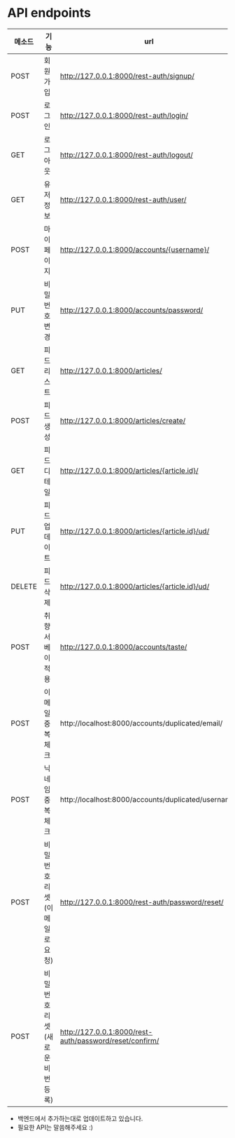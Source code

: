 # API endpoints

| 메소드 | 기능                         | url                                                     | 동작 |
| ------ | ---------------------------- | ------------------------------------------------------- | ---- |
| POST   | 회원가입                     | http://127.0.0.1:8000/rest-auth/signup/                 | O    |
| POST   | 로그인                       | http://127.0.0.1:8000/rest-auth/login/                  | O    |
| GET    | 로그아웃                     | http://127.0.0.1:8000/rest-auth/logout/                 | O    |
| GET    | 유저정보                     | http://127.0.0.1:8000/rest-auth/user/                   | O    |
| POST   | 마이페이지                   | http://127.0.0.1:8000/accounts/{username}/              | O    |
| PUT    | 비밀번호변경                 | http://127.0.0.1:8000/accounts/password/                | O    |
| GET    | 피드 리스트                  | http://127.0.0.1:8000/articles/                         | O    |
| POST   | 피드 생성                    | http://127.0.0.1:8000/articles/create/                  | O    |
| GET    | 피드 디테일                  | http://127.0.0.1:8000/articles/{article.id}/            | O    |
| PUT    | 피드 업데이트                | http://127.0.0.1:8000/articles/{article.id}/ud/         | O    |
| DELETE | 피드 삭제                    | http://127.0.0.1:8000/articles/{article.id}/ud/         | O    |
| POST   | 취향 서베이 적용             | http://127.0.0.1:8000/accounts/taste/                   | O    |
| POST   | 이메일 중복체크              | http://localhost:8000/accounts/duplicated/email/        | O    |
| POST   | 닉네임 중복체크              | http://localhost:8000/accounts/duplicated/username/     | O    |
| POST   | 비밀번호리셋(이메일로요청)   | http://127.0.0.1:8000/rest-auth/password/reset/         | X    |
| POST   | 비밀번호리셋(새로운비번등록) | http://127.0.0.1:8000/rest-auth/password/reset/confirm/ | X    |



- 백엔드에서 추가하는대로 업데이트하고 있습니다.
- 필요한 API는 말씀해주세요 :)